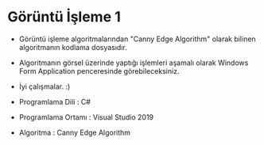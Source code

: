 # Görüntü İşleme 1

- Görüntü işleme algoritmalarından "Canny Edge Algorithm" olarak bilinen algoritmanın kodlama dosyasıdır.
- Algoritmanın görsel üzerinde yaptığı işlemleri aşamalı olarak Windows Form Application penceresinde görebileceksiniz.
- İyi çalışmalar. :)



- Programlama Dili   : C#
- Programlama Ortamı : Visual Studio 2019
- Algoritma          : Canny Edge Algorithm
